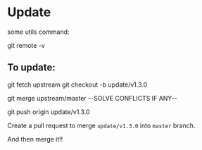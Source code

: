 # Update

some utils command:

git remote -v


## To update:

git fetch upstream
git checkout -b update/v1.3.0

git merge upstream/master
--SOLVE CONFLICTS IF ANY--

git push origin update/v1.3.0

Create a pull request to merge `update/v1.3.0` into `master` branch.

And then merge it!!
